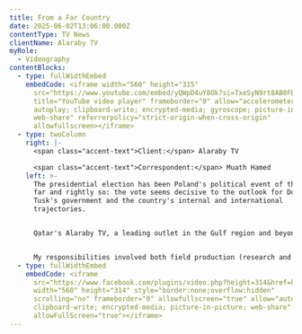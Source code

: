 ```yaml
---
title: From a Far Country
date: 2025-06-02T13:06:00.000Z
contentType: TV News
clientName: Alaraby TV
myRole:
  - Videography
contentBlocks:
  - type: fullWidthEmbed
    embedCode: <iframe width="560" height="315"
      src="https://www.youtube.com/embed/yQWpD4uY8Ok?si=TxeSyN9rt8AB0FBB"
      title="YouTube video player" frameborder="0" allow="accelerometer;
      autoplay; clipboard-write; encrypted-media; gyroscope; picture-in-picture;
      web-share" referrerpolicy="strict-origin-when-cross-origin"
      allowfullscreen></iframe>
  - type: twoColumn
    right: |-
      <span class="accent-text">Client:</span> Alaraby TV

      <span class="accent-text">Correspondent:</span> Muath Hamed
    left: >-
      The presidential election has been Poland's political event of the year so
      far and rightly so: the vote seems decisive to the outlook for Donald
      Tusk's government and the country's internal and international
      trajectories.


      Qatar's Alaraby TV, a leading outlet in the Gulf region and beyond, wished to bring their audiences up to speed with the arguably somewhat exotic themes that move Polish people. I worked with their European correspondent, [Muath Hamed](https://x.com/MuathHamed), to deliver a comprehensive, yet not overwhelming coverage of the vote.


      My responsibilities involved both field production (research and fixing) and videography, as well as providing expert commentary.
  - type: fullWidthEmbed
    embedCode: <iframe
      src="https://www.facebook.com/plugins/video.php?height=314&href=https%3A%2F%2Fwww.facebook.com%2Falarabytelevision%2Fvideos%2F1271513711068663%2F&show_text=false&width=560&t=0"
      width="560" height="314" style="border:none;overflow:hidden"
      scrolling="no" frameborder="0" allowfullscreen="true" allow="autoplay;
      clipboard-write; encrypted-media; picture-in-picture; web-share"
      allowFullScreen="true"></iframe>
---
```

